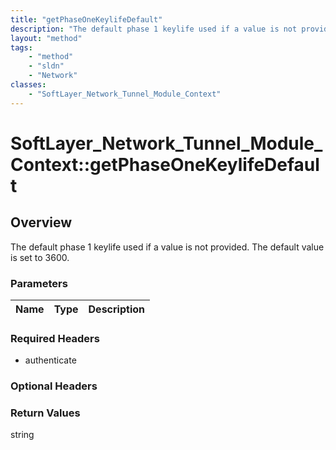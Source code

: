 ```yaml
---
title: "getPhaseOneKeylifeDefault"
description: "The default phase 1 keylife used if a value is not provided.  The default value is set to 3600."
layout: "method"
tags:
    - "method"
    - "sldn"
    - "Network"
classes:
    - "SoftLayer_Network_Tunnel_Module_Context"
---
```

# SoftLayer_Network_Tunnel_Module_Context::getPhaseOneKeylifeDefault
## Overview 
The default phase 1 keylife used if a value is not provided.  The default value is set to 3600. 

### Parameters 
|Name | Type | Description |
| --- | --- | --- |


### Required Headers
* authenticate

### Optional Headers

### Return Values
string
